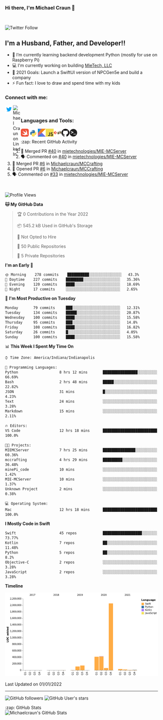 ### Hi there, I'm Michael Craun 👋 

<br />

![Twitter Follow](https://img.shields.io/twitter/follow/opkurix?style=social)

## I'm a Husband, Father, and Developer!!

- 🌱 I’m currently learning backend development Python (mostly for use on Raspberry Pi)
- 💻 I'm currently working on building [MieTech, LLC](https://github.com/mietechnologies)
- 🥅 2021 Goals: Launch a SwiftUI version of NPCGen5e and build a company
- ⚡ Fun fact: I love to draw and spend time with my kids

### Connect with me:

[<img align="left" alt="Michael Craun on Twitter" width="26px" src="https://raw.githubusercontent.com/github/explore/80688e429a7d4ef2fca1e82350fe8e3517d3494d/topics/twitter/twitter.png" />][twitter]
[<img align="left" alt="Michael Craun on LinkedIn" width="26px" src="https://cdn.jsdelivr.net/npm/simple-icons@v3/icons/linkedin.svg" />][linkedin]

<br />

### Languages and Tools:

[<img align="left" alt="Swift" width="26px" src="https://raw.githubusercontent.com/github/explore/80688e429a7d4ef2fca1e82350fe8e3517d3494d/topics/swift/swift.png" />][swift]
[<img align="left" alt="Python" width="30px" src="https://raw.githubusercontent.com/github/explore/80688e429a7d4ef2fca1e82350fe8e3517d3494d/topics/python/python.png" />][python]
[<img align="left" alt="Kotlin" width="26px" src="https://raw.githubusercontent.com/github/explore/80688e429a7d4ef2fca1e82350fe8e3517d3494d/topics/kotlin/kotlin.png" />][kotlin]
[<img align="left" alt="JavaScript" width="26px" src="https://raw.githubusercontent.com/github/explore/80688e429a7d4ef2fca1e82350fe8e3517d3494d/topics/javascript/javascript.png" />][javascript]
[<img align="left" alt="Git" width="26px" src="https://raw.githubusercontent.com/github/explore/80688e429a7d4ef2fca1e82350fe8e3517d3494d/topics/git/git.png" />]([])
[<img align="left" alt="GitHub" width="26px" src="https://raw.githubusercontent.com/github/explore/78df643247d429f6cc873026c0622819ad797942/topics/github/github.png" />][github]
[<img align="left" alt="Terminal" width="26px" src="https://raw.githubusercontent.com/github/explore/80688e429a7d4ef2fca1e82350fe8e3517d3494d/topics/terminal/terminal.png" />][terminal]

<br />
<br />

<summary>:zap: Recent GitHub Activity</summary>
  
<!--START_SECTION:activity-->
1. 🎉 Merged PR [#40](https://github.com/mietechnologies/MIE-MCServer/pull/40) in [mietechnologies/MIE-MCServer](https://github.com/mietechnologies/MIE-MCServer)
2. 🗣 Commented on [#40](https://github.com/mietechnologies/MIE-MCServer/issues/40) in [mietechnologies/MIE-MCServer](https://github.com/mietechnologies/MIE-MCServer)
3. 🎉 Merged PR [#6](https://github.com/Michaelcraun/MCCrafting/pull/6) in [Michaelcraun/MCCrafting](https://github.com/Michaelcraun/MCCrafting)
4. 💪 Opened PR [#6](https://github.com/Michaelcraun/MCCrafting/pull/6) in [Michaelcraun/MCCrafting](https://github.com/Michaelcraun/MCCrafting)
5. 🗣 Commented on [#33](https://github.com/mietechnologies/MIE-MCServer/issues/33) in [mietechnologies/MIE-MCServer](https://github.com/mietechnologies/MIE-MCServer)
<!--END_SECTION:activity-->
  
<br />
  
<!--START_SECTION:waka-->
![Profile Views](http://img.shields.io/badge/Profile%20Views-1-blue)

**🐱 My GitHub Data** 

> 🏆 0 Contributions in the Year 2022
 > 
> 📦 545.2 kB Used in GitHub's Storage 
 > 
> 🚫 Not Opted to Hire
 > 
> 📜 50 Public Repositories 
 > 
> 🔑 5 Private Repositories  
 > 
**I'm an Early 🐤** 

```text
🌞 Morning    278 commits    ██████████░░░░░░░░░░░░░░░   43.3% 
🌆 Daytime    227 commits    ████████░░░░░░░░░░░░░░░░░   35.36% 
🌃 Evening    120 commits    ████░░░░░░░░░░░░░░░░░░░░░   18.69% 
🌙 Night      17 commits     ░░░░░░░░░░░░░░░░░░░░░░░░░   2.65%

```
📅 **I'm Most Productive on Tuesday** 

```text
Monday       79 commits     ███░░░░░░░░░░░░░░░░░░░░░░   12.31% 
Tuesday      134 commits    █████░░░░░░░░░░░░░░░░░░░░   20.87% 
Wednesday    100 commits    ████░░░░░░░░░░░░░░░░░░░░░   15.58% 
Thursday     95 commits     ███░░░░░░░░░░░░░░░░░░░░░░   14.8% 
Friday       108 commits    ████░░░░░░░░░░░░░░░░░░░░░   16.82% 
Saturday     26 commits     █░░░░░░░░░░░░░░░░░░░░░░░░   4.05% 
Sunday       100 commits    ████░░░░░░░░░░░░░░░░░░░░░   15.58%

```


📊 **This Week I Spent My Time On** 

```text
⌚︎ Time Zone: America/Indiana/Indianapolis

💬 Programming Languages: 
Python                   8 hrs 12 mins       ████████████████░░░░░░░░░   66.69% 
Bash                     2 hrs 48 mins       █████░░░░░░░░░░░░░░░░░░░░   22.82% 
JSON                     31 mins             █░░░░░░░░░░░░░░░░░░░░░░░░   4.23% 
Text                     24 mins             ░░░░░░░░░░░░░░░░░░░░░░░░░   3.28% 
Markdown                 15 mins             ░░░░░░░░░░░░░░░░░░░░░░░░░   2.11%

🔥 Editors: 
VS Code                  12 hrs 18 mins      █████████████████████████   100.0%

🐱‍💻 Projects: 
MIEMCServer              7 hrs 25 mins       ███████████████░░░░░░░░░░   60.36% 
mccrafting               4 hrs 29 mins       █████████░░░░░░░░░░░░░░░░   36.48% 
minePi_code              10 mins             ░░░░░░░░░░░░░░░░░░░░░░░░░   1.42% 
MIE-MCServer             10 mins             ░░░░░░░░░░░░░░░░░░░░░░░░░   1.37% 
Unknown Project          2 mins              ░░░░░░░░░░░░░░░░░░░░░░░░░   0.38%

💻 Operating System: 
Mac                      12 hrs 18 mins      █████████████████████████   100.0%

```

**I Mostly Code in Swift** 

```text
Swift                    45 repos            ██████████████████░░░░░░░   73.77% 
Kotlin                   7 repos             ██░░░░░░░░░░░░░░░░░░░░░░░   11.48% 
Python                   5 repos             ██░░░░░░░░░░░░░░░░░░░░░░░   8.2% 
Objective-C              2 repos             ░░░░░░░░░░░░░░░░░░░░░░░░░   3.28% 
JavaScript               2 repos             ░░░░░░░░░░░░░░░░░░░░░░░░░   3.28%

```


**Timeline**

![Chart not found](https://raw.githubusercontent.com/Michaelcraun/Michaelcraun/main/charts/bar_graph.png) 


 Last Updated on 01/01/2022
<!--END_SECTION:waka-->

---
  
![GitHub followers](https://img.shields.io/github/followers/Michaelcraun?style=social)
![GitHub User's stars](https://img.shields.io/github/stars/Michaelcraun?style=social)
  
<summary>:zap: GitHub Stats</summary>

<img align="left" alt="Michaelcraun's GitHub Stats" src="https://github-readme-stats-8frbydxfs-michaelcraun.vercel.app/api?username=Michaelcraun" />

[twitter]: https://twitter.com/opkurix
[linkedin]: https://linkedin.com/in/michael-craun
[swift]: https://developer.apple.com/swift/
[python]: https://www.python.org
[kotlin]: https://kotlinlang.org
[javascript]: https://www.javascript.com
[github]: https://github.com/
[terminal]: https://en.wikipedia.org/wiki/Terminal_(macOS)
